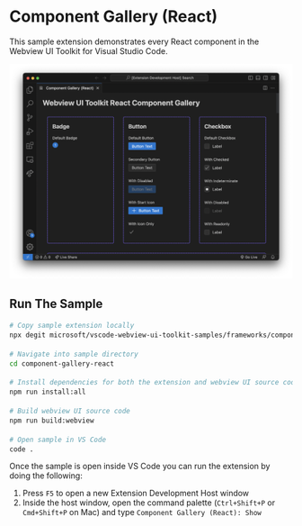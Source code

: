# Component Gallery (React)

This sample extension demonstrates every React component in the Webview UI Toolkit for Visual Studio Code.

![A screenshot of the sample extension.](./assets/component-gallery-react.png)

## Run The Sample

```bash
# Copy sample extension locally
npx degit microsoft/vscode-webview-ui-toolkit-samples/frameworks/component-gallery-react component-gallery-react

# Navigate into sample directory
cd component-gallery-react

# Install dependencies for both the extension and webview UI source code
npm run install:all

# Build webview UI source code
npm run build:webview

# Open sample in VS Code
code .
```

Once the sample is open inside VS Code you can run the extension by doing the following:

1. Press `F5` to open a new Extension Development Host window
2. Inside the host window, open the command palette (`Ctrl+Shift+P` or `Cmd+Shift+P` on Mac) and type `Component Gallery (React): Show`
